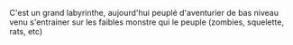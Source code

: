 C'est un grand labyrinthe, aujourd'hui peuplé d'aventurier de bas niveau venu s'entrainer sur les faibles monstre qui le peuple (zombies, squelette, rats, etc)
